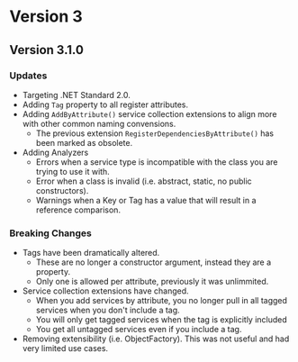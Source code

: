 # Version 3
## Version 3.1.0
### Updates
 - Targeting .NET Standard 2.0.
 - Adding `Tag` property to all register attributes.
 - Adding `AddByAttribute()` service collection extensions to align more with other common naming convensions.
	- The previous extension `RegisterDependenciesByAttribute()` has been marked as obsolete.
 - Adding Analyzers
	- Errors when a service type is incompatible with the class you are trying to use it with.
	- Error when a class is invalid (i.e. abstract, static, no public constructors).
	- Warnings when a Key or Tag has a value that will result in a reference comparison.
### Breaking Changes
 - Tags have been dramatically altered.
	- These are no longer a constructor argument, instead they are a property.
	- Only one is allowed per attribute, previously it was unlimmited.
 - Service collection extensions have changed.
	- When you add services by attribute, you no longer pull in all tagged services when you don't include a tag.
	- You will only get tagged services when the tag is explicitly included
	- You get all untagged services even if you include a tag.
 - Removing extensibility (i.e. ObjectFactory). This was not useful and had very limited use cases.